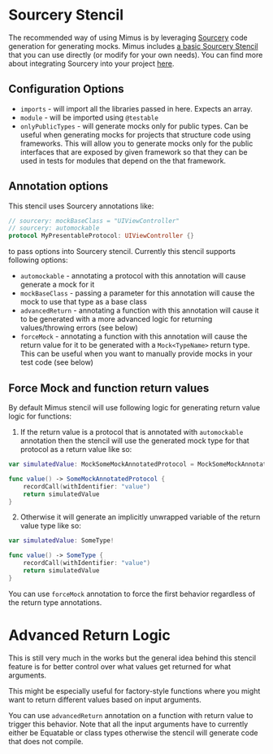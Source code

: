 # Sourcery Stencil 

The recommended way of using Mimus is by leveraging [Sourcery](https://github.com/krzysztofzablocki/Sourcery) code generation for generating mocks. Mimus includes [a basic Sourcery Stencil](https://github.com/mimus-swift/Mimus/blob/master/SourceryStencil/AutoMockable.stencil) that you can use directly (or modify for your own needs). You can find more about integrating Sourcery into your project [here](https://github.com/krzysztofzablocki/Sourcery#usage). 

## Configuration Options

- `imports` - will import all the libraries passed in here. Expects an array.
- `module` - will be imported using `@testable`
- `onlyPublicTypes` - will generate mocks only for public types. Can be useful when generating mocks for projects that structure code using frameworks. This will allow you to generate mocks only for the public interfaces that are exposed by given framework so that they can be used in tests for modules that depend on the that framework.

## Annotation options

This stencil uses Sourcery annotations like:

```swift
// sourcery: mockBaseClass = "UIViewController"
// sourcery: automockable
protocol MyPresentableProtocol: UIViewController {}
```

to pass options into Sourcery stencil. Currently this stencil supports following options:

- `automockable` - annotating a protocol with this annotation will cause generate a mock for it
- `mockBaseClass` - passing a parameter for this annotation will cause the mock to use that type as a base class
- `advancedReturn` - annotating a function with this annotation will cause it to be generated with a more advanced logic for returning values/throwing errors (see below)
- `forceMock` - annotating a function with this annotation will cause the return value for it to be generated with a `Mock<TypeName>` return type. This can be useful when you want to manually provide mocks in your test code (see below)


## Force Mock and function return values

By default Mimus stencil will use following logic for generating return value logic for functions:

1. If the return value is a protocol that is annotated with `automockable` annotation then the stencil will use the generated mock type for that protocol as a return value like so:

```swift
var simulatedValue: MockSomeMockAnnotatedProtocol = MockSomeMockAnnotatedProtocol()

func value() -> SomeMockAnnotatedProtocol {
    recordCall(withIdentifier: "value")
    return simulatedValue
}
```

2. Otherwise it will generate an implicitly unwrapped variable of the return value type like so:

```swift
var simulatedValue: SomeType!

func value() -> SomeType {
    recordCall(withIdentifier: "value")
    return simulatedValue
}
```

You can use `forceMock` annotation to force the first behavior regardless of the return type annotations.

# Advanced Return Logic

This is still very much in the works but the general idea behind this stencil feature is for better control over what values get returned for what arguments. 

This might be especially useful for factory-style functions where you might want to return different values based on input arguments. 

You can use `advancedReturn` annotation on a function with return value to trigger this behavior. Note that all the input arguments have to currently either be Equatable or class types otherwise the stencil will generate code that does not compile. 